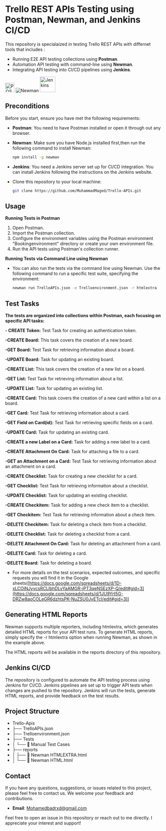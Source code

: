 # Trello REST APIs Testing using Postman, Newman, and Jenkins CI/CD

This repository is specialaized in testing Trello REST APIs with differnet tools that includes : 
- Running E2E API testing collections using **Postman**. 
- Automation API testing with command-line using **Newman**.
- Integrating API testing into CI/CD pipelines using **Jenkins**.

<a href="https://www.postman.com/"><img src="https://user-images.githubusercontent.com/25181517/192109061-e138ca71-337c-4019-8d42-4792fdaa7128.png" title="POSTMAN" alt="POSTMAN" width="30" height="30"/></a> ![Newman](https://img.shields.io/badge/Newman-Command_Line-brightgreen) <a href="https://www.jenkins.io"><img src="https://user-images.githubusercontent.com/25181517/179090274-733373ef-3b59-4f28-9ecb-244bea700932.png" title="Jenkins" alt="Jenkins" width="50" height="50"/></a>


## Preconditions
Before you start, ensure you have met the following requirements:

- **Postman**: You need to have Postman installed or open it through out any browser.

- **Newman**: Make sure you have Node.js installed first,then run the following command to install Newman:

  ```bash
  npm install -g newman

- **Jenkins**: You need a Jenkins server set up for CI/CD integration. You can install Jenkins following the instructions on the Jenkins website.

- Clone this repository to your local machine:

  ```bash
  git clone https://github.com/MuhammadMaged/Trello-APIs.git

## Usage

**Running Tests in Postman**
1. Open Postman.
2. Import the Postman collection.
3. Configure the environment variables using the Postman environment "Bookingenvironment" directory or create your own environment file.
4. Run the API tests using Postman's collection runner.

**Running Tests via Command Line using Newman**

- You can also run the tests via the command line using Newman. Use the following command to run a specific test suite, specifying the environment:
  
  ```bash
  newman run TrelloAPIs.json -e Trelloenvironment.json -r htmlextra

## Test Tasks
**The tests are organized into collections within Postman, each focusing on specific API tasks:**

**- CREATE Token:** Test Task for creating an authentication token.

**-CREATE Board:** This task covers the creation of a new board.

**-GET Board:** Test Task for retrieving information about a board.

**-UPDATE Board:** Task for updating an existing board.

**-CREATE List:** This task covers the creation of a new list on a board.

**-GET List:** Test Task for retrieving information about a list.

**-UPDATE List:** Task for updating an existing list.

**-CREATE Card:** This task covers the creation of a new card within a list on a board.

**-GET Card:** Test Task for retrieving information about a card.

**-GET Field on Card(id):** Test Task for retrieving specific fields on a card.

**-UPDATE Card:** Task for updating an existing card.

**-CREATE a new Label on a Card:** Task for adding a new label to a card.

**-CREATE Attachment On Card:** Task for attaching a file to a card.

**-GET an Attachment on a Card:** Test Task for retrieving information about an attachment on a card.

**-CREATE Checklist:** Task for creating a new checklist for a card.

**-GET Checklist:** Test Task for retrieving information about a checklist.

**-UPDATE Checklist:** Task for updating an existing checklist.

**-CREATE Checkitem:** Task for adding a new check item to a checklist.

**-GET Checkitem:** Test Task for retrieving information about a check item.

**-DELETE Checkitem:** Task for deleting a check item from a checklist.

**-DELETE Checklist:** Task for deleting a checklist from a card.

**-DELETE Attachment On Card:** Task for deleting an attachment from a card.

**-DELETE Card:** Task for deleting a card.

**-DELETE Board:** Task for deleting a board.

- For more details on the test scenarios, expected outcomes, and specific requests you will find it in the Google sheets([https://docs.google.com/spreadsheets/d/1D-xLCOiNJyycsRCLlbhDLvYaAMGR-jPT3qeNSEzXP-Q/edit#gid=3](https://docs.google.com/spreadsheets/d/1JU9Yrt5G-DRZw8aoCOLeGR6dzhtsPK-NuZSU0JyETcI/edit#gid=3))

## Generating HTML Reports
Newman supports multiple reporters, including htmlextra, which generates detailed HTML reports for your API test runs. To generate HTML reports, simply specify the -r htmlextra option when running Newman, as shown in the example above.

The HTML reports will be available in the reports directory of this repository.

## Jenkins CI/CD
The repository is configured to automate the API testing process using Jenkins for CI/CD. Jenkins pipelines are set up to trigger API tests when changes are pushed to the repository. Jenkins will run the tests, generate HTML reports, and provide feedback on the test results.

## Project Structure

- Trello-Apis
- ├──  TrelloAPIs.json
- ├──  Trelloenvironment.json 
- ├──  Tests
- │   └── 📜 Manual Test Cases
- ├──  reports
- │   ├── 📜 Newman HTMLEXTRA.html
- │   └── 📜 Newman HTML.html

## Contact

If you have any questions, suggestions, or issues related to this project, please feel free to contact us. We welcome your feedback and contributions.
- **Email**: Mohamedbadrxd@gmail.com

Feel free to open an issue in this repository or reach out to me directly. I appreciate your interest and support!
